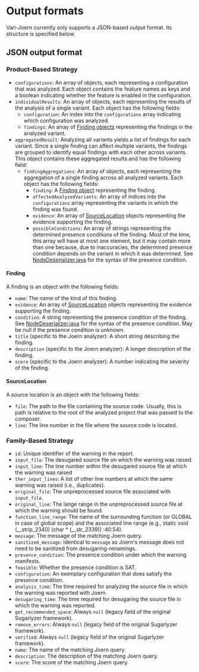# Output formats

Vari-Joern currently only supports a JSON-based output format. Its structure is specified below.

## JSON output format

### Product-Based Strategy

- `configurations`: An array of objects, each representing a configuration that was analyzed. Each object contains the
  feature names as keys and a boolean indicating whether the feature is enabled in the configuration.
- `individualResults`: An array of objects, each representing the results of the analysis of a single variant.
  Each object has the following fields:
    - `configuration`: An index into the `configurations` array indicating which configuration was analyzed.
    - `findings`: An array of [Finding objects](#Finding) representing the findings in the analyzed variant.
- `aggregatedResult`: Analyzing all variants yields a list of findings for each variant. Since a single finding can
  affect multiple variants, the findings are grouped to identify equal findings with each other across variants. This
  object contains these aggregated results and has the following field:
    - `findingAggregations`: An array of objects, each representing the aggregation of a single finding across all
      analyzed variants. Each object has the following fields:
        - `finding`: A [Finding object](#Finding) representing the finding.
        - `affectedAnalyzedVariants`: An array of indices into the `configurations` array representing the variants
          in which the finding was found.
        - `evidence`: An array of [SourceLocation](#SourceLocation) objects representing the evidence supporting the
          finding.
        - `possibleConditions`: An array of strings representing the determined presence conditions of the finding. Most
          of the time, this array will have at most one element, but it may contain more than one because, due to
          inaccuracies, the determined presence condition depends on the variant in which it was determined.
          See [NodeDeserializer.java](../src/main/java/edu/kit/varijoern/serialization/NodeDeserializer.java) for the syntax of the presence condition.

#### Finding

A finding is an object with the following fields:

- `name`: The name of the kind of this finding.
- `evidence`: An array of [SourceLocation](#SourceLocation) objects representing the evidence supporting the finding.
- `condition`: A string representing the presence condition of the finding. See
  [NodeDeserializer.java](../src/main/java/edu/kit/varijoern/serialization/NodeDeserializer.java) for the syntax of the
  presence condition. May be null if the presence condition is unknown.
- `title` (specific to the Joern analyzer): A short string describing the finding.
- `description` (specific to the Joern analyzer): A longer description of the finding.
- `score` (specific to the Joern analyzer): A number indicating the severity of the finding.

#### SourceLocation

A source location is an object with the following fields:

- `file`: The path to the file containing the source code. Usually, this is path is relative to the root of the analyzed
  project that was passed to the composer.
- `line`: The line number in the file where the source code is located.



### Family-Based Strategy

- `id`: Unique identifier of the warning in the report.
- `input_file`: The desugared source file on which the warning was raised.
- `input_line`: The line number within the desugared source file at which the warning was raised
- `ther_input_lines`: A list of other line numbers at which the same warning was raised (i.e., duplicates).
- `original_file`: The unpreprocessed source file associated with `input_file`.
- `original_line`: The lange range in the unpreprocessed source file at which the warning should be found.
- `function_line_range`: The name of the surrounding function (or GLOBAL in case of global scope) and the associated 
  line range (e.g., static void  (__strip_2340) (char  * (__str_2339)) :40:54).
- `message`: The message of the matching Joern query.
- `sanitized_message`: Identical to `message` as Joern's message does not need to be sanitized from desugaring-renamings.
- `presence_condition`: The presence condition under which the warning manifests.
- `feasible`: Whether the presence condition is SAT.
- `configuration`: An exemplary configuration that does satisfy the presence condition.  
- `analysis_time`: The time required for analyzing the source file in which the warning was reported with Joern.
- `desugaring_time`: The time required for desugaring the source file in which the warning was reported.
- `get_recommended_space`: Always `null` (legacy field of the original Sugarlyzer framework).
- `remove_errors`: Always `null` (legacy field of the original Sugarlyzer framework).
- `verified`: Always `null` (legacy field of the original Sugarlyzer framework).
- `name`: The name of the matching Joern query.
- `description`: The description of the matching Joern query. 
- `score`: The score of the matching Joern query.
